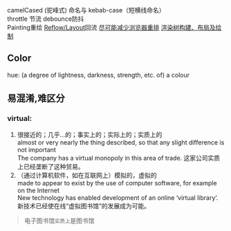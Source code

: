 camelCased (驼峰式) 命名与 kebab-case（短横线命名）  
throttle 节流 debounce防抖  
Painting重绘 [Reflow/Layout](https://developer.mozilla.org/en-US/docs/Glossary/Reflow)回流 [尽可能减少浏览器重排](https://developers.google.com/speed/docs/insights/browser-reflow) [渲染树构建、布局及绘制](https://developers.google.com/web/fundamentals/performance/critical-rendering-path/render-tree-construction?hl=zh-cn)  

## Color
hue: (a degree of lightness, darkness, strength, etc. of) a colour

## 易混淆,难区分
### virtual:
1. 很接近的；几乎…的；事实上的；实际上的；实质上的  
almost or very nearly the thing described, so that any slight difference is not important  
The company has a virtual monopoly in this area of trade. 这家公司实质上已经垄断了这种贸易。  
2. （通过计算机软件，如在互联网上）模拟的，虚拟的  
made to appear to exist by the use of computer software, for example on the Internet  
New technology has enabled development of an online ‘virtual library’.  
新技术已经使在线“虚拟图书馆”的发展成为可能。  
> 电子图书馆`实质上`是图书馆
